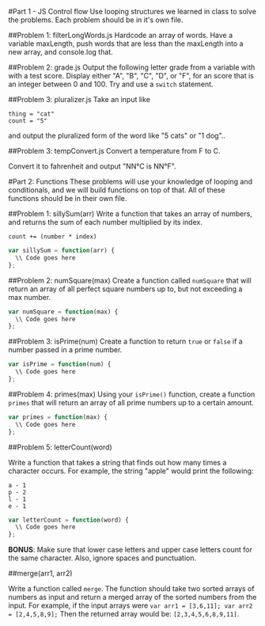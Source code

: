 #Part 1 - JS Control flow
Use looping structures we learned in class to solve the problems. Each problem should be in it's own file.

##Problem 1: filterLongWords.js
Hardcode an array of words. Have a variable maxLength, push words that are less than the maxLength into a new array, and console.log that.


##Problem 2: grade.js
Output the following letter grade from a variable with with a test score. Display either "A", "B", "C", "D", or "F", for an score that is an integer between 0 and 100. Try and use a `switch` statement.


##Problem 3: pluralizer.js
Take an input like

```
thing = "cat"
count = "5"
```
and output the pluralized form of the word like "5 cats" or "1 dog"..

##Problem 3: tempConvert.js
Convert a temperature from F to C.

Convert it to fahrenheit and output "NN°C is NN°F".

#Part 2: Functions
These problems will use your knowledge of looping and conditionals, and we will build functions on top of that. All of these functions should be in their own file.


##Problem 1: sillySum(arr)
Write a function that takes an array of numbers, and returns the sum of each number multiplied by its index. 

`count += (number * index)`

```js
var sillySum = function(arr) {
  \\ Code goes here
};
```

##Problem 2: numSquare(max)
Create a function called `numSquare` that will return an array of all perfect square numbers up to, but not exceeding a max number.

```js
var numSquare = function(max) {
  \\ Code goes here
};
```

##Problem 3: isPrime(num)
Create a function to return `true` or `false` if a number passed in a prime number.

```js
var isPrime = function(num) {
  \\ Code goes here
};
```

##Problem 4: primes(max)
Using your `isPrime()` function, create a function `primes` that will return an array of all prime numbers up to a certain amount.

```js
var primes = function(max) {
  \\ Code goes here
};
```

##Problem 5: letterCount(word)

Write a function that takes a string that finds out how many times a character occurs.  For example, the string "apple" would print the following:

```
a - 1
p - 2
l - 1
e - 1
```

```js
var letterCount = function(word) {
  \\ Code goes here
};
```

__BONUS__: Make sure that lower case letters and upper case letters count for the same character.  Also, ignore spaces and punctuation.

##merge(arr1, arr2)

Write a function called ```merge```.  The function should take two sorted arrays of numbers as input and return a merged array of the sorted numbers from the input.  For example, if the input arrays were `var arr1 = [3,6,11]; var arr2 = [2,4,5,8,9];`  Then the returned array would be: `[2,3,4,5,6,8,9,11]`.

